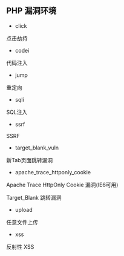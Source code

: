## PHP 漏洞环境

- click

点击劫持

- codei

代码注入

- jump

重定向

- sqli

SQL注入

- ssrf

SSRF

- target_blank_vuln

新Tab页面跳转漏洞

- apache_trace_httponly_cookie

Apache Trace HttpOnly Cookie 漏洞(IE6可用)

Target_Blank 跳转漏洞

- upload

任意文件上传

- xss

反射性 XSS
